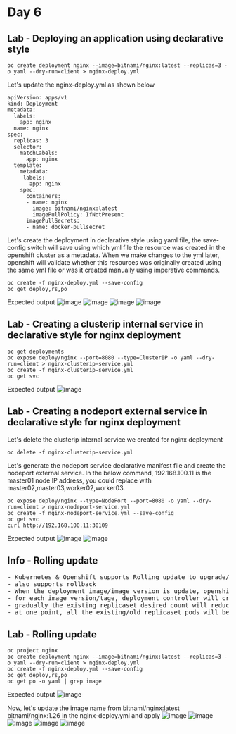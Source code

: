 # Day 6

## Lab - Deploying an application using declarative style
```
oc create deployment nginx --image=bitnami/nginx:latest --replicas=3 -o yaml --dry-run=client > nginx-deploy.yml
```

Let's update the nginx-deploy.yml as shown below
```
apiVersion: apps/v1
kind: Deployment
metadata:
  labels:
    app: nginx
  name: nginx
spec:
  replicas: 3
  selector:
    matchLabels:
      app: nginx
  template:
    metadata:
     labels:
       app: nginx
    spec:
      containers:
      - name: nginx
        image: bitnami/nginx:latest
        imagePullPolicy: IfNotPresent
      imagePullSecrets:
      - name: docker-pullsecret
```

Let's create the deployment in declarative style using yaml file, the save-config switch will save using which yml file the resource was created in the openshift cluster as a metadata. When we make changes to the yml later, openshift will validate whether this resources was originally created using the same yml file or was it created manually using imperative commands.
```
oc create -f nginx-deploy.yml --save-config
oc get deploy,rs,po
```

Expected output
![image](https://github.com/user-attachments/assets/9fb27c11-92af-4e6d-9e9f-9ddeac5fa6ba)
![image](https://github.com/user-attachments/assets/81cb8d38-8a4d-4adf-9e84-d4ee7864658c)
![image](https://github.com/user-attachments/assets/9085a97a-d10d-4fd6-a2ea-65aab0e10551)
![image](https://github.com/user-attachments/assets/2093f949-698d-43df-8f9b-0c4bc4ffc774)


## Lab - Creating a clusterip internal service in declarative style for nginx deployment
```
oc get deployments
oc expose deploy/nginx --port=8080 --type=ClusterIP -o yaml --dry-run=client > nginx-clusterip-service.yml
oc create -f nginx-clusterip-service.yml
oc get svc
```

Expected output
![image](https://github.com/user-attachments/assets/b230544a-e968-45c5-bb02-bd4db82be66c)

## Lab - Creating a nodeport external service in declarative style for nginx deployment
Let's delete the clusterip internal service we created for nginx deployment
```
oc delete -f nginx-clusterip-service.yml
```

Let's generate the nodeport service declarative manifest file and create the nodeport external service. In the below command, 192.168.100.11 is the master01 node IP address, you could replace with master02,master03,worker02,worker03.
```
oc expose deploy/nginx --type=NodePort --port=8080 -o yaml --dry-run=client > nginx-nodeport-service.yml
oc create -f nginx-nodeport-service.yml --save-config
oc get svc
curl http://192.168.100.11:30109
```

Expected output
![image](https://github.com/user-attachments/assets/9a9ddd9b-06af-40b5-a265-0fffa0dc7878)
![image](https://github.com/user-attachments/assets/6f371ef7-ebcb-4ff1-869a-4094ba0fbeda)

## Info - Rolling update
<pre>
- Kubernetes & Openshift supports Rolling update to upgrade/downgrade your live application from one version to other without downtime
- also supports rollback
- When the deployment image/image version is update, openshift will start the rolling update
- for each image version/tage, deployment controller will create one replicaset
- gradually the existing replicaset desired count will reduce, while the new replicaset desired count will increase gradually
- at one point, all the existing/old replicaset pods will be replaced with new pods using the new replicaset
</pre>

## Lab - Rolling update
```
oc project nginx
oc create deployment nginx --image=bitnami/nginx:latest --replicas=3 -o yaml --dry-run=client > nginx-deploy.yml
oc create -f nginx-deploy.yml --save-config
oc get deploy,rs,po
oc get po -o yaml | grep image
```

Expected output
![image](https://github.com/user-attachments/assets/dba0f48f-8a98-402e-a7ca-5c94841dd894)

Now, let's update the image name from bitnami/nginx:latest bitnami/nginx:1.26 in the nginx-deploy.yml and apply
![image](https://github.com/user-attachments/assets/a7cc6721-95d8-448f-bf0b-d875695b48a6)
![image](https://github.com/user-attachments/assets/5a1c9134-5b9b-4cba-96d9-ef12b96a2df5)
![image](https://github.com/user-attachments/assets/f7510bcc-51ad-4567-86ba-5cd6a420b961)
![image](https://github.com/user-attachments/assets/bb39b35b-154a-457c-bc2b-3761a94f9309)
![image](https://github.com/user-attachments/assets/88d16016-5620-429b-8a54-d06858ddd52a)
